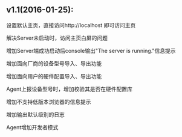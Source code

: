 ## v1.1(2016-01-25):
设置默认主页，直接访问http://localhost 即可访问主页

解决Server未启动时，访问主页白屏的问题

增加Server端成功启动后console输出"The server is running."信息提示

增加面向厂商的设备型号导入、导出功能

增加面向用户的硬件配置导入、导出功能

Agent上报设备型号时，增加校验其是否在硬件配置库

增加不支持低版本浏览器的信息提示

增加输出默认级别的日志

Agent增加开发者模式
